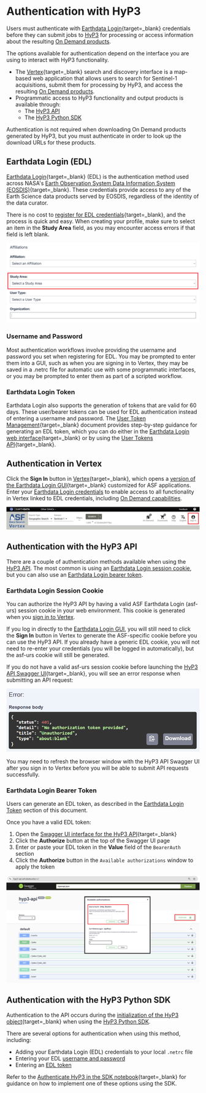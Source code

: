 # Authentication with HyP3

Users must authenticate with 
[Earthdata Login](https://urs.earthdata.nasa.gov/ "https://urs.earthdata.nasa.gov/" ){target=_blank} 
credentials before they can submit jobs to [HyP3](../how_it_works.md) for processing or access information 
about the resulting [On Demand products](../products.md "hyp3-docs.asf.alaska.edu/products").

The options available for authentication depend on the interface you are using to interact with HyP3 functionality.

- The [Vertex](https://search.asf.alaska.edu/ "search.asf.alaska.edu" ){target=_blank} search and discovery 
  interface is a map-based web application that allows users to search for Sentinel-1 acquisitions, submit them for 
  processing by HyP3, and access the resulting [On Demand products](../products.md "hyp3-docs.asf.alaska.edu/products").
- Programmatic access to HyP3 functionality and output products is available through:
    - The [HyP3 API](../using/api.md "hyp3-docs.asf.alaska.edu/using/api")
    - The [HyP3 Python SDK](../using/sdk.md "hyp3-docs.asf.alaska.edu/using/sdk")

Authentication is not required when downloading On Demand products generated by HyP3, but you must 
authenticate in order to look up the download URLs for these products.

## Earthdata Login (EDL)

[Earthdata Login](https://urs.earthdata.nasa.gov/ "https://urs.earthdata.nasa.gov/" ){target=_blank} 
(EDL) is the authentication method used across NASA's 
[Earth Observation System Data Information System (EOSDIS)](https://www.earthdata.nasa.gov/about/esdis/eosdis "www.earthdata.nasa.gov/about/esdis/eosdis" ){target=_blank}. 
These credentials provide access to any of the Earth Science data products served by EOSDIS, regardless of the 
identity of the data curator.

There is no cost to 
[register for EDL credentials](https://urs.earthdata.nasa.gov/users/new "https://urs.earthdata.nasa.gov/users/new" ){target=_blank}, 
and the process is quick and easy. When creating your profile, make sure to select an item in the **Study Area** 
field, as you may encounter access errors if that field is left blank.

![Select Study Area](../images/select-study-area.png "Select Study Area in EDL Registration")

### Username and Password

Most authentication workflows involve providing the username and password you set when registering for EDL. You may 
be prompted to enter them into a GUI, such as when you are signing in to Vertex, they may be saved in a .netrc file 
for automatic use with some programmatic interfaces, or you may be prompted to enter them as part of a scripted 
workflow.

### Earthdata Login Token

Earthdata Login also supports the generation of tokens that are valid for 60 days. These user/bearer tokens can be 
used for EDL authentication instead of entering a username and password. The 
[User Token Management](https://urs.earthdata.nasa.gov/documentation/for_users/user_token "urs.earthdata.nasa.gov/documentation/for_users/user_token" ){target=_blank} 
document provides step-by-step guidance for generating an EDL token, which you can do either in the 
[Earthdata Login web interface](https://urs.earthdata.nasa.gov/ "urs.earthdata.nasa.gov/" ){target=_blank} 
or by using the 
[User Tokens API](https://urs.earthdata.nasa.gov/documentation/for_users/user_token#api "urs.earthdata.nasa.gov/documentation/for_users/user_token#api" ){target=_blank}.

## Authentication in Vertex

Click the **Sign In** button in [Vertex](https://search.asf.alaska.edu/ "search.asf.alaska.edu" ){target=_blank}, 
which opens a 
[version of the Earthdata Login GUI](https://urs.earthdata.nasa.gov/oauth/authorize?response_type=code&client_id=BO_n7nTIlMljdvU6kRRB3g&redirect_uri=https://auth.asf.alaska.edu/login "ASF Authorization Login" ){target=_blank} 
customized for ASF applications. Enter your 
[Earthdata Login credentials](#earthdata-login-edl "Jump to the Earthdata Login section of this document") 
to enable access to all functionality in Vertex linked to EDL credentials, including 
[On Demand capabilities](vertex.md "Jump to the On Demand Sentinel-1 Processing in Vertex page").

![Sign In with EDL in Vertex](../images/vertex-sign-in.png "Sign In with Earthdata Login Credentials in Vertex")

## Authentication with the HyP3 API

There are a couple of authentication methods available when using the 
[HyP3 API](../using/api.md "hyp3-docs.asf.alaska.edu/using/api"). 
The most common is using an 
[Earthdata Login session cookie](#earthdata-login-session-cookie "Jump to the Earthdata Login Session Cookie section of this document"), 
but you can also use an 
[Earthdata Login bearer token](#earthdata-login-bearer-token "Jump to the Earthdata Login Bearer Token section of this document").

### Earthdata Login Session Cookie

You can authorize the HyP3 API by having a valid ASF Earthdata Login (asf-urs) session cookie in your web environment. 
This cookie is generated when you 
[sign in to Vertex](#authentication-in-vertex "Jump to the Authenticating in Vertex section of this document"). 

If you log in directly to the 
[Earthdata Login GUI](#username-and-password "Jump to the EDL Username and Password section of this document"), 
you will still need to click the **Sign In** button in Vertex to generate the ASF-specific cookie before you can 
use the HyP3 API. If you already have a generic EDL cookie, you will not need to re-enter your credentials
(you will be logged in automatically), but the asf-urs cookie will still be generated.

If you do not have a valid asf-urs session cookie before launching the 
[HyP3 API Swagger UI](https://hyp3-api.asf.alaska.edu/ui/ "hyp3-api.asf.alaska.edu/ui" ){target=_blank}, 
you will see an error response when submitting an API request: 

![Authentication Error](../images/authentication-error.png)

You may need to refresh the browser window with the HyP3 API Swagger UI after you sign in to Vertex 
before you will be able to submit API requests successfully.

### Earthdata Login Bearer Token

Users can generate an EDL token, as described in the 
[Earthdata Login Token](#earthdata-login-token "Jump to the Earthdata Login Token section of this document") 
section of this document.

Once you have a valid EDL token: 

1. Open the [Swagger UI interface for the HyP3 API](https://hyp3-api.asf.alaska.edu/ui/ "hyp3-api.asf.alaska.edu/ui" ){target=_blank}
2. Click the **Authorize** button at the top of the Swagger UI page
3. Enter or paste your EDL token in the **Value** field of the `BearerAuth` section
4. Click the **Authorize** button in the `Available authorizations` window to apply the token

![Authorize EDL Token in API](../images/api-authorize.png "Authorize an EDL Token in the HyP3 API")

## Authentication with the HyP3 Python SDK

Authentication to the API occurs during the 
[initialization of the HyP3 object](https://hyp3-docs.asf.alaska.edu/using/sdk_api/#hyp3_sdk.HyP3.__init__ "HyP3 SDK API Reference" ){target=_blank} 
when using the [HyP3 Python SDK](../using/sdk.md "hyp3-docs.asf.alaska.edu/using/sdk").

There are several options for authentication when using this method, including:

- Adding your Earthdata Login (EDL) credentials to your local `.netrc` file
- Entering your EDL [username and password](#username-and-password "Jump to the Username and Password section of this document")
- Entering an [EDL token](#earthdata-login-token "Jump to the Earthdata Login Token section of this document")

Refer to the 
[Authenticate HyP3 in the SDK notebook](https://github.com/ASFHyP3/hyp3-sdk/blob/main/docs/hyp3_authentication.ipynb "Authenticate HyP3 in the SDK notebook" ){target=_blank} 
for guidance on how to implement one of these options using the SDK.

